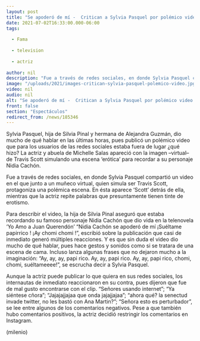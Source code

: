 ```yaml
---
layout: post
title: "Se apoderó de mí -  Critican a Sylvia Pasquel por polémico video que se volvió viral"
date: 2021-07-02T16:33:00.000-06:00
tags:
  
  - Fama
  
  - television
  
  - actriz
  
author: nil
description: "Fue a través de redes sociales, en donde Sylvia Pasquel compartió un video en el que junto a un muñeco virtual, quien simula ser Travis Scott, protagoniza una polémica escena."
image: "/uploads/2021/images-critican-sylvia-pasquel-polemico-video.jpg"
video: nil
audio: nil
alt: "Se apoderó de mí -  Critican a Sylvia Pasquel por polémico video que se volvió viral"
front: false
section: "Espectáculos"
redirect_from: /news/185346
---
```


Sylvia Pasquel, hija de Silvia Pinal y hermana de Alejandra Guzmán, dio mucho de qué hablar en las últimas horas, pues publicó un polémico video que para los usuarios de las redes sociales estaba fuera de lugar ¿qué hizo? La actriz y abuela de Michelle Salas apareció con la imagen –virtual– de Travis Scott simulando una escena ‘erótica’ para recordar a su personaje Nidia Cachón. 

Fue a través de redes sociales, en donde Sylvia Pasquel compartió un video en el que junto a un muñeco virtual, quien simula ser Travis Scott, protagoniza una polémica escena. En ésta aparece ‘Scott’ detrás de ella, mientras que la actriz repite palabras que presuntamente tienen tinte de erotismo. 

Para describir el video, la hija de Silvia Pinal aseguró que estaba recordando su famoso personaje Nidia Cachón que dio vida en la telenovela ‘Yo Amo a Juan Querendón’ “Nidia Cachón se apoderó de mí ¡Suéltame papirrico ! ¡Ay chomi chomi !”, escribió sobre la publicación que casi de inmediato generó múltiples reacciones. Y es que sin duda el video dio mucho de qué hablar, pues hace gestos y sonidos como si se tratara de una escena de cama. Incluso lanza algunas frases que no dejaron mucho a la imaginación: “Ay, ay, ay, papi rico. Ay, ay, papi rico. Ay, ay, papi rico, chomi, chomi, suéltameeee!”, se escrucha decir a Sylvia Pasquel.

Aunque la actriz puede publicar lo que quiera en sus redes sociales, los internautas de inmediato reaccionaron en su contra, pues dijeron que fue de mal gusto encontrarse con el clip. 
“Señores usando internet”; “Ya siéntese cñora”; “Jajajajjajaa que onda jajajjajaa”; “ahora qué? la senectud invade twitter, no les bastó con Ana Martin?”; “Señora esto es perturbador”, se lee entre algunos de los comentarios negativos. 
Pese a que también hubo comentarios positivos, la actriz decidió restringir los comentarios en Instagram. 

(milenio)